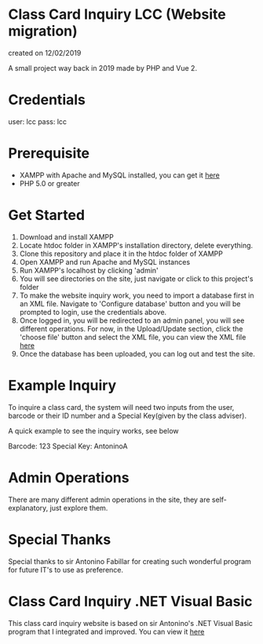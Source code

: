 # Class Card Inquiry LCC (Website migration)
created on 12/02/2019
  
A small project way back in 2019 made by PHP and Vue 2.

# Credentials
user: lcc
pass: lcc

# Prerequisite
* XAMPP with Apache and MySQL installed, you can get it [here](https://sourceforge.net/projects/xampp/files/XAMPP%20Windows/8.1.12/xampp-windows-x64-8.1.12-0-VS16-installer.exe/download)
* PHP 5.0 or greater

# Get Started
1. Download and install XAMPP
2. Locate htdoc folder in XAMPP's installation directory, delete everything.
3. Clone this repository and place it in the htdoc folder of XAMPP
4. Open XAMPP and run Apache and MySQL instances 
5. Run XAMPP's localhost by clicking 'admin'
6. You will see directories on the site, just navigate or click to this project's folder
7. To make the website inquiry work, you need to import a database first in an XML file. Navigate to 'Configure database' button and you will be prompted to login, use the credentials above.
8. Once logged in, you will be redirected to an admin panel, you will see different operations. For now, in the Upload/Update section, click the 'choose file' button and select the XML file, you can view the XML file [here](https://github.com/Software-Society-Code-Hub/Class-Card-Inquiry-Web-based-System/tree/master/scripts/php/db)
9. Once the database has been uploaded, you can log out and test the site. 

# Example Inquiry
To inquire a class card, the system will need two inputs from the user, barcode or their ID number and a Special Key(given by the class adviser).

A quick example to see the inquiry works, see below

Barcode: 123
Special Key: AntoninoA

# Admin Operations
There are many different admin operations in the site, they are self-explanatory, just explore them.

# Special Thanks
Special thanks to sir Antonino Fabillar for creating such wonderful program for future IT's to use as preference.

# Class Card Inquiry .NET Visual Basic
This class card inquiry website is based on sir Antonino's .NET Visual Basic program that I integrated and improved. You can view it [here](https://github.com/Software-Society-Code-Hub/Class-Card-Inquiry-System)
